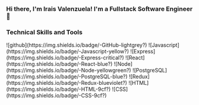 ### Hi there, I'm Irais Valenzuela! I'm a Fullstack Software Engineer 👋

<!--
**irais-valenzuela/irais-valenzuela** is a ✨ _special_ ✨ repository because its `README.md` (this file) appears on your GitHub profile.

Here are some ideas to get you started:

- 🔭 I’m currently working on Recipeasey a meal planning web application using the PERN stack
- 🌱 I’m currently honing my Javascript skills by olving algorithms and building web applications
- 🤔 I’m looking for software engineering roles
- 💬 Ask me about my projects
- 📫 How to reach me: @iraisvq8@gmail.com
- 😄 Pronouns: she/her/hers
- ⚡ Fun fact: I have an identical twin
-->

<h3>Technical Skills and Tools</h3>
![github](https://img.shields.io/badge/-GitHub-lightgrey?)
![Javascript](https://img.shields.io/badge/-Javascript-yellow?)
![Express](https://img.shields.io/badge/-Express-critical?)
![React](https://img.shields.io/badge/-React-blue?)
![Node](https://img.shields.io/badge/-Node-yellowgreen?)
![PostgreSQL](https://img.shields.io/badge/-PostgreSQL-blue?)
![Redux](https://img.shields.io/badge/-Redux-blueviolet?)
![HTML](https://img.shields.io/badge/-HTML-9cf?)
![CSS](https://img.shields.io/badge/-CSS-9cf?)
